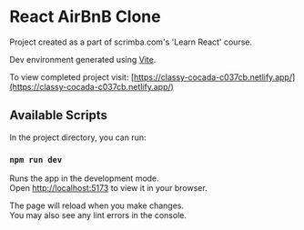 # React AirBnB Clone

Project created as a part of scrimba.com's 'Learn React' course.

Dev environment generated using [Vite](vitejs.dev). 

To view completed project visit:
[https://classy-cocada-c037cb.netlify.app/](https://classy-cocada-c037cb.netlify.app/)

## Available Scripts

In the project directory, you can run:

### `npm run dev`

Runs the app in the development mode.\
Open [http://localhost:5173](http://localhost:5173) to view it in your browser.

The page will reload when you make changes.\
You may also see any lint errors in the console.